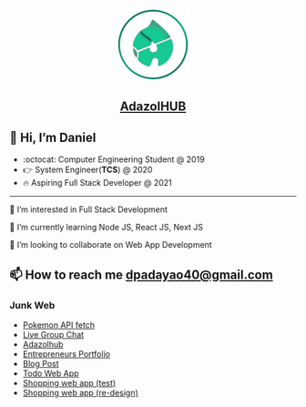 <p align="center">
  <a href="https://www.adazolhub.com">
    <img src="./logo.png" height="128">
    <h2 align="center">Adazol<span>HUB</span></h2>
  </a>
</p>

## 👋 Hi, I’m Daniel
* :octocat: Computer Engineering Student @ 2019
* 👉 System Engineer(**TCS**) @ 2020
* 🔥 Aspiring Full Stack Developer @ 2021
___
 👀 I’m interested in Full Stack Development

 🌱 I’m currently learning Node JS, React JS, Next JS

 💞️ I’m looking to collaborate on Web App Development

 📫 How to reach me dpadayao40@gmail.com
---
### Junk Web
- [Pokemon API fetch](https://pokemon-cards-adazol.vercel.app/)
- [Live Group Chat](https://chat-box-adazolhub.web.app/)
- [Adazolhub](https://adazolhub.com)
- [Entrepreneurs Portfolio](https://entrepreneursportfolio.com)
- [Blog Post](https://djlozada.wordpress.com/portfolio/iv-fluid-level-indicator)
- [Todo Web App](https://todo-app-adazolhub.web.app)
- [Shopping web app (test)](https://bscpe-store.web.app)
- [Shopping web app (re-design)](https://bscpe-store-v2.web.app)

<!---
adazol123/adazol123 is a ✨ special ✨ repository because its `README.md` (this file) appears on your GitHub profile.
You can click the Preview link to take a look at your changes.
--->
